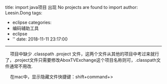 title: import java项目 出现 No projects are found to import
author: Leesin.Dong
tags:
  - eclipse
categories:
  - 编码辅助工具
  - eclipse
  - ''
date: 2018-11-11 23:17:00
---
    项目中缺少 .classpath .project 文件，这两个文件从其他的项目中考过来就行了，.project文件只需要修改<name>AboxTVExchange</name>这个项目名称则可，.classpath文件通常不用改.

    在mac中，显示隐藏文件快捷键：shift+command+>
